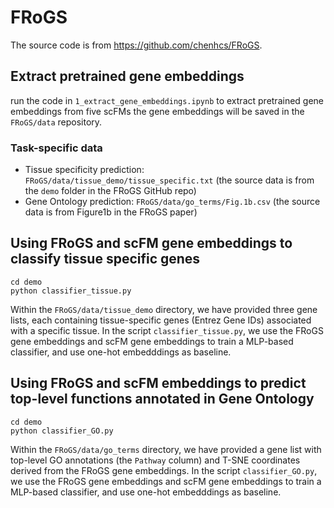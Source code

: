 # FRoGS
The source code is from https://github.com/chenhcs/FRoGS.

## Extract pretrained gene embeddings
run the code in `1_extract_gene_embeddings.ipynb` to extract pretrained gene embeddings from five scFMs
the gene embeddings will be saved in the `FRoGS/data` repository.

### Task-specific data
- Tissue specificity prediction: `FRoGS/data/tissue_demo/tissue_specific.txt` (the source data is from the `demo` folder in the FRoGS GitHub repo)
- Gene Ontology prediction: `FRoGS/data/go_terms/Fig.1b.csv` (the source data is from Figure1b in the FRoGS paper)

## Using FRoGS and scFM gene embeddings to classify tissue specific genes 
```
cd demo
python classifier_tissue.py
```
Within the `FRoGS/data/tissue_demo` directory, we have provided three gene lists, each containing tissue-specific genes (Entrez Gene IDs) associated with a specific tissue. In the script `classifier_tissue.py`, we use the FRoGS gene embeddings and scFM gene embeddings to train a MLP-based classifier, and use one-hot embedddings as baseline.

## Using FRoGS and scFM embeddings to predict top-level functions annotated in Gene Ontology
```
cd demo
python classifier_GO.py
```
Within the `FRoGS/data/go_terms` directory, we have provided a gene list with top-level GO annotations (the `Pathway` column) and T-SNE coordinates derived from the FRoGS gene embeddings. In the script `classifier_GO.py`, we use the FRoGS gene embeddings and scFM gene embeddings to train a MLP-based classifier, and use one-hot embedddings as baseline.